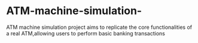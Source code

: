 # ATM-machine-simulation-
ATM machine simulation project aims to replicate the core functionalities of a real ATM,allowing users to perform basic banking transactions
